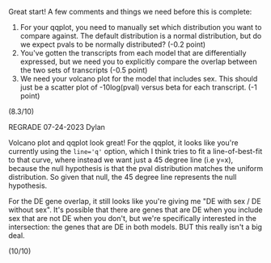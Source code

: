 Great start! A few comments and things we need before this is complete:
1. For your qqplot, you need to manually set which distribution you want to compare against. The default distribution is a normal distribution, but do we expect pvals to be normally distributed? (-0.2 point)
2. You've gotten the transcripts from each model that are differentially expressed, but we need you to explicitly compare the overlap between the two sets of transcripts (-0.5 point)
3. We need your volcano plot for the model that includes sex. This should just be a scatter plot of -10log(pval) versus beta for each transcript. (-1 point)

(8.3/10)


REGRADE 07-24-2023 Dylan

Volcano plot and qqplot look great! For the qqplot, it looks like you're currently using the `line='q'` option, which I think tries to fit a line-of-best-fit to that curve, where instead we want just a 45 degree line (i.e y=x), because the null hypothesis is that the pval distribution matches the uniform distribution. So given that null, the 45 degree line represents the null hypothesis.

For the DE gene overlap, it still looks like you're giving me "DE with sex / DE without sex". It's possible that there are genes that are DE when you include sex that are not DE when you don't, but we're specifically interested in the intersection: the genes that are DE in both models. BUT this really isn't a big deal.

(10/10)
